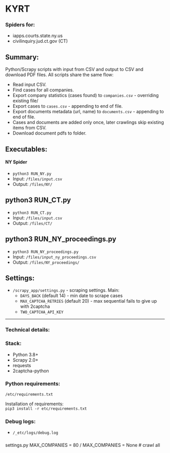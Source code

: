 # KYRT
### Spiders for:  
- iapps.courts.state.ny.us
- civilinquiry.jud.ct.gov (CT)

## Summary:
Python/Scrapy scripts with input from CSV and output to CSV and download PDF files.
All scripts share the same flow:
- Read input CSV.
- Find cases for all companies.
- Export company statistics (cases found) to `companies.csv` - overriding existing file/
- Export cases to `cases.csv` - appending to end of file.
- Export documents metadata (url, name) to `documents.csv` - appending to end of file.
- Cases and documents are added only once, later crawlings skip existing items from CSV.
- Download document pdfs to folder.

## Executables:
#### NY Spider
- `python3 RUN_NY.py`
- Input: `/files/input.csv`
- Output: `/files/NY/`

## python3 RUN_CT.py
- `python3 RUN_CT.py`
- Input: `/files/input.csv`
- Output: `/files/CT/`

## python3 RUN_NY_proceedings.py
- `python3 RUN_NY_proceedings.py`
- Input: `/files/input_ny_proceedings.csv`
- Output: `/files/NY_proceedings/`

## Settings:
- `/scrapy_app/settings.py` - scraping settings. Main:
  * `DAYS_BACK` (default 14) - min date to scrape cases
  * `MAX_CAPTCHA_RETRIES` (default 20) - max sequential fails to give up with 2captcha
  * `TWO_CAPTCHA_API_KEY`

  
---
### Technical details:
### Stack:
* Python 3.8+
* Scrapy 2.0+
* requests
* 2captcha-python

### Python requirements:
`/etc/requirements.txt`

Installation of requirements:  
`pip3 install -r etc/requirements.txt`

### Debug logs:
- `/_etc/logs/debug.log`

### 
settings.py
MAX_COMPANIES = 80
/
MAX_COMPANIES = None # crawl all
